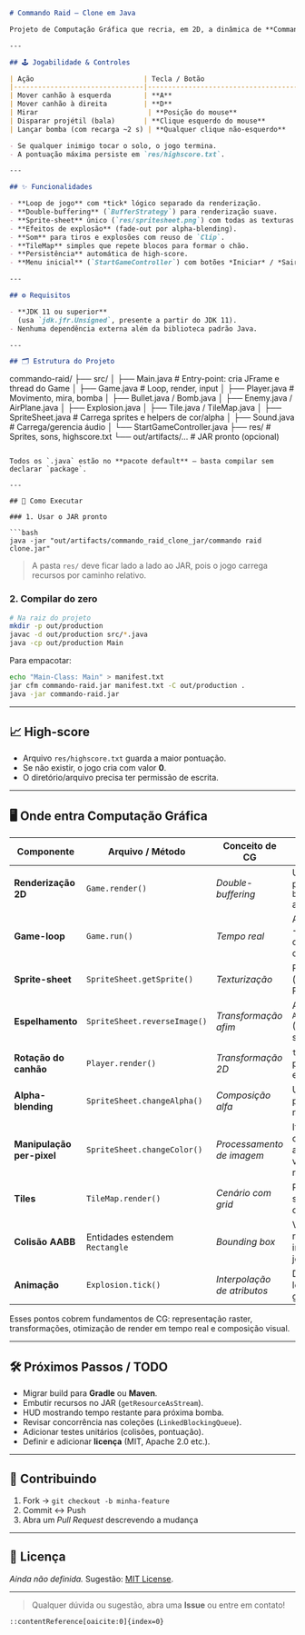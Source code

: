 ```markdown
# Commando Raid — Clone em Java

Projeto de Computação Gráfica que recria, em 2D, a dinâmica de **Commando Raid**: controle de um canhão terrestre que abate soldados lançados de aviões. Tudo foi implementado em Java/Swing, sem bibliotecas externas.

---

## 🕹️ Jogabilidade & Controles

| Ação                           | Tecla / Botão                       |
|--------------------------------|-------------------------------------|
| Mover canhão à esquerda        | **A**                               |
| Mover canhão à direita         | **D**                               |
| Mirar                           | **Posição do mouse**                |
| Disparar projétil (bala)       | **Clique esquerdo do mouse**        |
| Lançar bomba (com recarga ~2 s) | **Qualquer clique não-esquerdo**    |

- Se qualquer inimigo tocar o solo, o jogo termina.
- A pontuação máxima persiste em `res/highscore.txt`.

---

## ✨ Funcionalidades

- **Loop de jogo** com *tick* lógico separado da renderização.
- **Double-buffering** (`BufferStrategy`) para renderização suave.
- **Sprite-sheet** único (`res/spritesheet.png`) com todas as texturas.
- **Efeitos de explosão** (fade-out por alpha-blending).
- **Som** para tiros e explosões com reuso de `Clip`.
- **TileMap** simples que repete blocos para formar o chão.
- **Persistência** automática de high-score.
- **Menu inicial** (`StartGameController`) com botões *Iniciar* / *Sair*.

---

## ⚙️ Requisitos

- **JDK 11 ou superior**  
  (usa `jdk.jfr.Unsigned`, presente a partir do JDK 11).
- Nenhuma dependência externa além da biblioteca padrão Java.

---

## 🗂️ Estrutura do Projeto

```

commando-raid/
├── src/
│   ├── Main.java              # Entry-point: cria JFrame e thread do Game
│   ├── Game.java              # Loop, render, input
│   ├── Player.java            # Movimento, mira, bomba
│   ├── Bullet.java / Bomb.java
│   ├── Enemy.java / AirPlane.java
│   ├── Explosion.java
│   ├── Tile.java / TileMap.java
│   ├── SpriteSheet.java       # Carrega sprites e helpers de cor/alpha
│   ├── Sound.java             # Carrega/gerencia áudio
│   └── StartGameController.java
├── res/                       # Sprites, sons, highscore.txt
└── out/artifacts/...          # JAR pronto (opcional)

````

Todos os `.java` estão no **pacote default** – basta compilar sem declarar `package`.

---

## 🚀 Como Executar

### 1. Usar o JAR pronto

```bash
java -jar "out/artifacts/commando_raid_clone_jar/commando raid clone.jar"
````

> A pasta `res/` deve ficar lado a lado ao JAR, pois o jogo carrega recursos por caminho relativo.

### 2. Compilar do zero

```bash
# Na raiz do projeto
mkdir -p out/production
javac -d out/production src/*.java
java -cp out/production Main
```

Para empacotar:

```bash
echo "Main-Class: Main" > manifest.txt
jar cfm commando-raid.jar manifest.txt -C out/production .
java -jar commando-raid.jar
```

---

## 📈 High-score

* Arquivo `res/highscore.txt` guarda a maior pontuação.
* Se não existir, o jogo cria com valor **0**.
* O diretório/arquivo precisa ter permissão de escrita.

---

## 🖥️ Onde entra Computação Gráfica

| Componente                | Arquivo / Método               | Conceito de CG              | Descrição                                                                                  |
| ------------------------- | ------------------------------ | --------------------------- | ------------------------------------------------------------------------------------------ |
| **Renderização 2D**       | `Game.render()`                | *Double-buffering*          | Usa `BufferStrategy` para eliminar flicker; `bufferStrategy.show()` após desenhar.         |
| **Game-loop**             | `Game.run()`                   | *Tempo real*                | Atualiza lógica (`tick`) → desenha (`render`) com alvo de FPS constante.                   |
| **Sprite-sheet**          | `SpriteSheet.getSprite()`      | *Texturização*              | Recorta sub-imagens (`getSubimage`) de um PNG único.                                       |
| **Espelhamento**          | `SpriteSheet.reverseImage()`   | *Transformação afim*        | Aplica `AffineTransform` (-1,1) para inverter sprites de inimigos.                         |
| **Rotação do canhão**     | `Player.render()`              | *Transformação 2D*          | `translate` → `rotate` para orientar o tubo em direção ao mouse.                           |
| **Alpha-blending**        | `SpriteSheet.changeAlpha()`    | *Composição alfa*           | Usa `AlphaComposite` para gerar fade-out na explosão.                                      |
| **Manipulação per-pixel** | `SpriteSheet.changeColor()`    | *Processamento de imagem*   | Itera pixels, altera canais RGB mantendo alfa (ex.: canhão fica vermelho durante recarga). |
| **Tiles**                 | `TileMap.render()`             | *Cenário com grid*          | Repete pequenos sprites para formar o chão.                                                |
| **Colisão AABB**          | Entidades estendem `Rectangle` | *Bounding box*              | Verifica interseção retangular bala × inimigo, bomba × jogador etc.                        |
| **Animação**              | `Explosion.tick()`             | *Interpolação de atributos* | Diminui opacidade ao longo do tempo gerando efeito visual.                                 |

Esses pontos cobrem fundamentos de CG: representação raster, transformações, otimização de render em tempo real e composição visual.

---

## 🛠️ Próximos Passos / TODO

* Migrar build para **Gradle** ou **Maven**.
* Embutir recursos no JAR (`getResourceAsStream`).
* HUD mostrando tempo restante para próxima bomba.
* Revisar concorrência nas coleções (`LinkedBlockingQueue`).
* Adicionar testes unitários (colisões, pontuação).
* Definir e adicionar **licença** (MIT, Apache 2.0 etc.).

---

## 🤝 Contribuindo

1. Fork → `git checkout -b minha-feature`
2. Commit ↔ Push
3. Abra um *Pull Request* descrevendo a mudança

---

## 📄 Licença

*Ainda não definida.* Sugestão: [MIT License](https://opensource.org/licenses/MIT).

---

> Qualquer dúvida ou sugestão, abra uma **Issue** ou entre em contato!

```
::contentReference[oaicite:0]{index=0}
```
